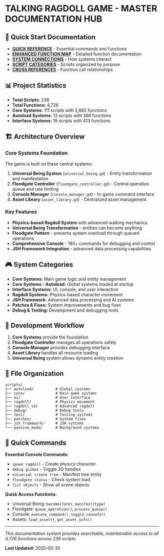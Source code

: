 # TALKING RAGDOLL GAME - MASTER DOCUMENTATION HUB

## 🎯 Quick Start Documentation

- [**QUICK REFERENCE**](QUICK_REFERENCE.md) - Essential commands and functions
- [**ENHANCED FUNCTION MAP**](ENHANCED_FUNCTION_MAP.md) - Detailed function documentation  
- [**SYSTEM CONNECTIONS**](SYSTEM_CONNECTIONS.md) - How systems interact
- [**SCRIPT CATEGORIES**](SCRIPT_CATEGORIES.md) - Scripts organized by purpose
- [**CROSS REFERENCES**](CROSS_REFERENCES.md) - Function call relationships

## 📊 Project Statistics

- **Total Scripts:** 238
- **Total Functions:** 4,726
- **Core Systems:** 111 scripts with 2,882 functions
- **Autoload Systems:** 13 scripts with 366 functions
- **Interface Systems:** 19 scripts with 413 functions

## 🏗️ Architecture Overview

### Core Systems Foundation
The game is built on these central systems:

1. **Universal Being System** (`universal_being.gd`) - Entity transformation and manifestation
2. **Floodgate Controller** (`floodgate_controller.gd`) - Central operation queue and rate limiting  
3. **Console Manager** (`console_manager.gd`) - In-game command interface
4. **Asset Library** (`asset_library.gd`) - Centralized asset management

### Key Features
- **Physics-based Ragdoll System** with advanced walking mechanics
- **Universal Being Transformation** - entities can become anything
- **Floodgate Pattern** - prevents system overload through queued operations
- **Comprehensive Console** - 180+ commands for debugging and control
- **JSH Framework Integration** - advanced data processing capabilities

## 🎮 System Categories

- **Core Systems:** Main game logic and entity management
- **Core Systems - Autoload:** Global systems loaded at startup
- **Interface Systems:** UI, console, and user interaction
- **Ragdoll Systems:** Physics-based character movement
- **JSH Framework:** Advanced data processing and AI systems
- **Patches & Fixes:** System improvements and bug fixes
- **Debug & Testing:** Development and debugging tools

## 🔧 Development Workflow

1. **Core Systems** provide the foundation
2. **Floodgate Controller** manages all operations safely  
3. **Console Manager** provides debugging interface
4. **Asset Library** handles all resource loading
5. **Universal Being** system allows dynamic entity creation

## 📁 File Organization

```
scripts/
├── autoload/          # Global systems
├── core/              # Main game systems  
├── ui/                # User interface
├── ragdoll/           # Physics movement
├── ragdoll_v2/        # Advanced ragdoll
├── debug/             # Debug tools
├── test/              # Testing systems
├── patches/           # System fixes
├── jsh_framework/     # JSH systems
└── passive_mode/      # Background systems
```

## 🎯 Quick Commands

**Essential Console Commands:**
- `spawn ragdoll` - Create physics character
- `debug gizmos` - Toggle 3D handles  
- `universal create tree` - Manifest tree entity
- `floodgate status` - Check system load
- `list objects` - Show all scene objects

**Quick Access Functions:**
- Universal Being: `become(form)`, `manifest(type)`
- Floodgate: `queue_operation()`, `process_queue()`  
- Console: `execute_command()`, `toggle_console()`
- Assets: `load_asset()`, `get_asset_info()`

---

*This documentation system provides searchable, maintainable access to all 4,726 functions across 238 scripts.*

**Last Updated:** 2025-05-30

